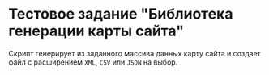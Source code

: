# Тестовое задание "Библиотека генерации карты сайта"
Скрипт генерирует из заданного массива данных карту сайта и создает файл с расширением `XML`, `CSV` или `JSON` на выбор.
